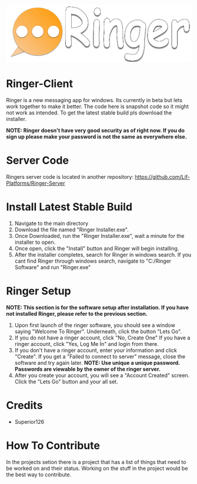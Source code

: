 ![Ringer Logo](https://github.com/Lif-Platforms/Ringer-Client-Windows/blob/main/.github/Ringerlogo.png)
# Ringer-Client
Ringer is a new messaging app for windows. Its currently in beta but lets work together to make it better. The code here is snapshot code so it might not work as intended. To get the latest stable build pls download the installer. 

**NOTE: Ringer doesn't have very good security as of right now. If you do sign up please make your password is not the same as everywhere else.**

# Server Code

Ringers server code is located in another repository: https://github.com/Lif-Platforms/Ringer-Server

# Install Latest Stable Build
 1. Navigate to the main directory
 2. Download the file named "Ringer Installer.exe". 
 3. Once Downloaded, run the "Ringer Installer.exe", wait a minute for the installer to open.
 4. Once open, click the "Install" button and Ringer will begin installing.
 5. After the installer completes, search for Ringer in windows search. If you cant find Ringer through windows search, navigate to "C:/Ringer Software" and run "Ringer.exe" 

# Ringer Setup
**NOTE: This section is for the software setup after installation. If you have not installed Ringer, please refer to the previous section.**
 1. Upon first launch of the ringer software, you should see a window saying "Welcome To Ringer". Underneath, click the button "Lets Go". 
 2. If you do not have a ringer account, click "No, Create One" If you have a ringer account, click "Yes, Log Me In" and login from there. 
 3. If you don't have a ringer account, enter your information and click "Create". If you get a "Failed to connect to server" message, close the software  and try again later. 
 **NOTE: Use unique a unique password. Passwords are viewable by the owner of the ringer server.** 
 4. After you create your account, you will see a "Account Created" screen. Click the "Lets Go" button and your all set. 

#  Credits
 - Superior126
 
 # How To Contribute
 In the projects setion there is a project that has a list of things that need to be worked on and their status. Working on the stuff in the project would be the best way to contribute. 
